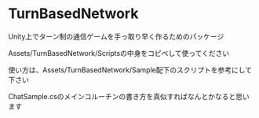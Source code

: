# TurnBasedNetwork
Unity上でターン制の通信ゲームを手っ取り早く作るためのパッケージ

Assets/TurnBasedNetwork/Scriptsの中身をコピペして使ってください

使い方は、Assets/TurnBasedNetwork/Sample配下のスクリプトを参考にして下さい

ChatSample.csのメインコルーチンの書き方を真似すればなんとかなると思います
